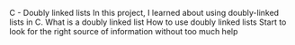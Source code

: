 C - Doubly linked lists
In this project, I learned about using doubly-linked lists in C.
What is a doubly linked list
How to use doubly linked lists
Start to look for the right source of information without too much help
